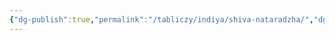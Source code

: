 ```yaml
---
{"dg-publish":true,"permalink":"/tabliczy/indiya/shiva-nataradzha/","dgPassFrontmatter":true}
---
```




